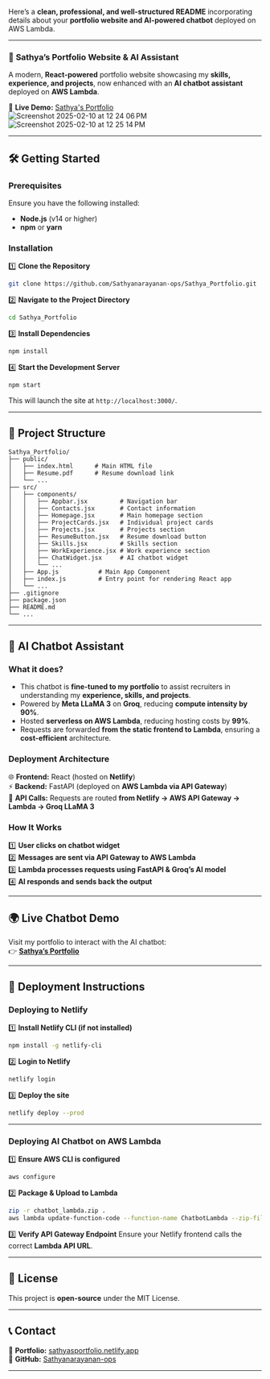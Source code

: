 Here’s a **clean, professional, and well-structured README** incorporating details about your **portfolio website and AI-powered chatbot** deployed on AWS Lambda.  

---

### 🚀 **Sathya’s Portfolio Website & AI Assistant**
A modern, **React-powered** portfolio website showcasing my **skills, experience, and projects**, now enhanced with an **AI chatbot assistant** deployed on **AWS Lambda**.

📌 **Live Demo:** [Sathya's Portfolio](https://sathyasportfolio.netlify.app)  
![Screenshot 2025-02-10 at 12 24 06 PM](https://github.com/user-attachments/assets/5c139a07-dc6e-4eb9-bc64-a03f535b8796)
![Screenshot 2025-02-10 at 12 25 14 PM](https://github.com/user-attachments/assets/f2ebe713-0229-4826-b0e6-29eddc36f717)

---

## 🛠 **Getting Started**

### **Prerequisites**
Ensure you have the following installed:
- **Node.js** (v14 or higher)
- **npm** or **yarn**

### **Installation**
1️⃣ **Clone the Repository**  
```bash
git clone https://github.com/Sathyanarayanan-ops/Sathya_Portfolio.git
```

2️⃣ **Navigate to the Project Directory**  
```bash
cd Sathya_Portfolio
```

3️⃣ **Install Dependencies**  
```bash
npm install
```

4️⃣ **Start the Development Server**  
```bash
npm start
```

This will launch the site at `http://localhost:3000/`.

---

## 📂 **Project Structure**
```
Sathya_Portfolio/
├── public/
│   ├── index.html      # Main HTML file
│   ├── Resume.pdf      # Resume download link
│   └── ...
├── src/
│   ├── components/
│   │   ├── Appbar.jsx         # Navigation bar
│   │   ├── Contacts.jsx       # Contact information
│   │   ├── Homepage.jsx       # Main homepage section
│   │   ├── ProjectCards.jsx   # Individual project cards
│   │   ├── Projects.jsx       # Projects section
│   │   ├── ResumeButton.jsx   # Resume download button
│   │   ├── Skills.jsx         # Skills section
│   │   ├── WorkExperience.jsx # Work experience section
│   │   ├── ChatWidget.jsx     # AI chatbot widget
│   │   └── ...
│   ├── App.js           # Main App Component
│   ├── index.js         # Entry point for rendering React app
│   └── ...
├── .gitignore
├── package.json
├── README.md
└── ...
```

---

## 🤖 **AI Chatbot Assistant**
### **What it does?**
- This chatbot is **fine-tuned to my portfolio** to assist recruiters in understanding my **experience, skills, and projects**.
- Powered by **Meta LLaMA 3** on **Groq**, reducing **compute intensity by 90%**.
- Hosted **serverless on AWS Lambda**, reducing hosting costs by **99%**.
- Requests are forwarded **from the static frontend to Lambda**, ensuring a **cost-efficient** architecture.

### **Deployment Architecture**
🌐 **Frontend:** React (hosted on **Netlify**)  
⚡ **Backend:** FastAPI (deployed on **AWS Lambda via API Gateway**)  
🔗 **API Calls:** Requests are routed **from Netlify → AWS API Gateway → Lambda → Groq LLaMA 3**

### **How It Works**
1️⃣ **User clicks on chatbot widget**  
2️⃣ **Messages are sent via API Gateway to AWS Lambda**  
3️⃣ **Lambda processes requests using FastAPI & Groq’s AI model**  
4️⃣ **AI responds and sends back the output**  

---

## 🌍 **Live Chatbot Demo**
Visit my portfolio to interact with the AI chatbot:  
👉 **[Sathya’s Portfolio](https://sathyasportfolio.netlify.app)**

---

## 🚀 **Deployment Instructions**
### **Deploying to Netlify**
1️⃣ **Install Netlify CLI (if not installed)**  
```bash
npm install -g netlify-cli
```

2️⃣ **Login to Netlify**  
```bash
netlify login
```

3️⃣ **Deploy the site**  
```bash
netlify deploy --prod
```

---

### **Deploying AI Chatbot on AWS Lambda**
1️⃣ **Ensure AWS CLI is configured**  
```bash
aws configure
```

2️⃣ **Package & Upload to Lambda**
```bash
zip -r chatbot_lambda.zip .
aws lambda update-function-code --function-name ChatbotLambda --zip-file fileb://chatbot_lambda.zip
```

3️⃣ **Verify API Gateway Endpoint**
Ensure your Netlify frontend calls the correct **Lambda API URL**.

---

## 📜 **License**
This project is **open-source** under the MIT License.

---

## 📞 **Contact**
🔹 **Portfolio:** [sathyasportfolio.netlify.app](https://sathyasportfolio.netlify.app)  
🔹 **GitHub:** [Sathyanarayanan-ops](https://github.com/Sathyanarayanan-ops)  


---
